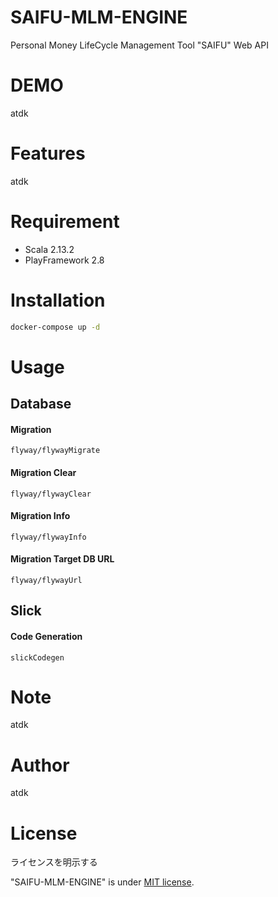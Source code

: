 # SAIFU-MLM-ENGINE

Personal Money LifeCycle Management Tool "SAIFU" Web API

# DEMO

atdk

# Features

atdk

# Requirement

* Scala 2.13.2
* PlayFramework 2.8

# Installation

```bash
docker-compose up -d
```

# Usage

## Database

#### Migration

```sbtshell
flyway/flywayMigrate
```

#### Migration Clear

```sbtshell
flyway/flywayClear
```

#### Migration Info
```sbtshell
flyway/flywayInfo
```

#### Migration Target DB URL
```sbtshell
flyway/flywayUrl
```

## Slick
#### Code Generation
```sbtshell
slickCodegen
```

# Note

atdk

# Author

atdk

# License
ライセンスを明示する

"SAIFU-MLM-ENGINE" is under [MIT license](https://en.wikipedia.org/wiki/MIT_License).


